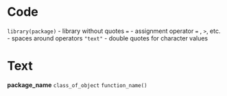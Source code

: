 # Code
        
`library(package)` - library without quotes
`=` - assignment operator
` = ` , ` > `, etc. - spaces around operators
`"text"` - double quotes for character values

# Text

**package_name**
`class_of_object`
`function_name()`